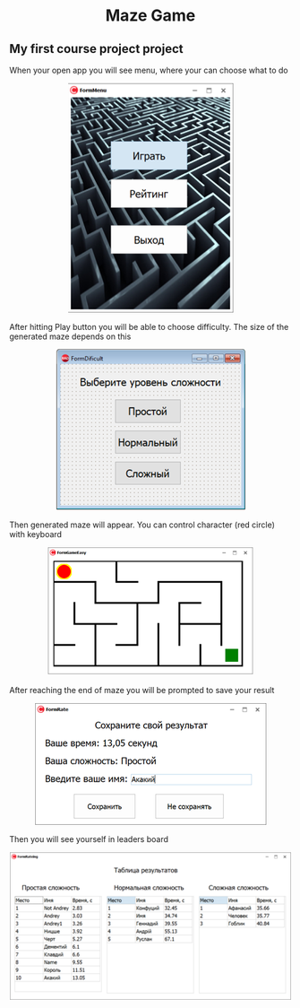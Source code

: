 <!-- # Maze Game

My first course project project 


### When your open app you will see menu, where your can choose what to do

![](images/menu.png?raw=true)

### After hitting Play button you will be able to choose difficulty. The size of the generated maze depends on this

![](images/difficulty.png?raw=true)

### Then generated maze will appear. You can control character (red circle) with keyboard

![](images/game.png?raw=true)

### After reaching the end of maze you will be prompted to save your result

![](images/saving_results.png?raw=true)

### Then you will see yourself in leaders board

![](images/leaders.png?raw=true) -->

<!DOCTYPE html>
<html>
    <body>
        <div>
            <h1 align="center">
                <b>Maze Game</b>
            </h1>
            <h2>
                My first course project project 
            </h2>
            <p>
                When your open app you will see menu, where your can choose what to do
            </p>
            <div align="center">
                <img src="images/menu.png" alt="">
            </div>
            <p>
                After hitting Play button you will be able to choose difficulty. The size of the generated maze depends on this
            </p>
            <div align="center">
                <img src="images/difficulty.png" alt="">
            </div>
            <p>
                Then generated maze will appear. You can control character (red circle) with keyboard
            </p>
            <div align="center">
                <img src="images/game.png" alt="">
            </div>
            <p>
                After reaching the end of maze you will be prompted to save your result
            </p>
            <div align="center">
                <img src="images/saving_results.png" alt="">
            </div>
            <p>
                Then you will see yourself in leaders board
            </p>
            <div align="center">
                <img src="images/leaders.png" alt="">
            </div>
        </div>
    </body>
</html>